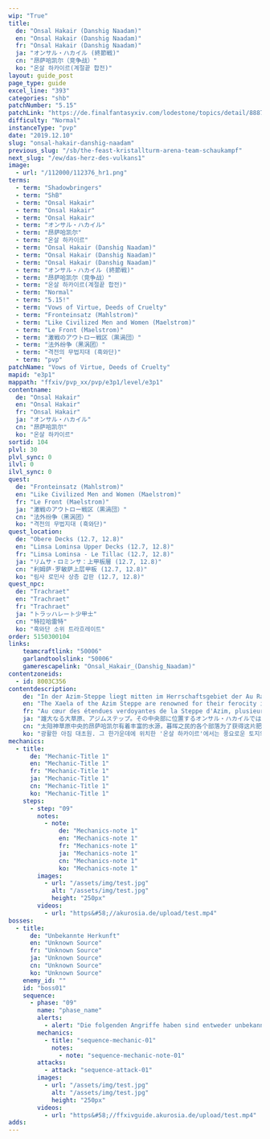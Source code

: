 ```yaml
---
wip: "True"
title:
  de: "Onsal Hakair (Danshig Naadam)"
  en: "Onsal Hakair (Danshig Naadam)"
  fr: "Onsal Hakair (Danshig Naadam)"
  ja: "オンサル・ハカイル (終節戦)"
  cn: "昂萨哈凯尔（竞争战）"
  ko: "온살 하카이르(계절끝 합전)"
layout: guide_post
page_type: guide
excel_line: "393"
categories: "shb"
patchNumber: "5.15"
patchLink: "https://de.finalfantasyxiv.com/lodestone/topics/detail/8887c3e58cbf1ec5d2ea5a80150af8f2f98e8567"
difficulty: "Normal"
instanceType: "pvp"
date: "2019.12.10"
slug: "onsal-hakair-danshig-naadam"
previous_slug: "/sb/the-feast-kristallturm-arena-team-schaukampf"
next_slug: "/ew/das-herz-des-vulkans1"
image:
  - url: "/112000/112376_hr1.png"
terms:
  - term: "Shadowbringers"
  - term: "ShB"
  - term: "Onsal Hakair"
  - term: "Onsal Hakair"
  - term: "Onsal Hakair"
  - term: "オンサル・ハカイル"
  - term: "昂萨哈凯尔"
  - term: "온살 하카이르"
  - term: "Onsal Hakair (Danshig Naadam)"
  - term: "Onsal Hakair (Danshig Naadam)"
  - term: "Onsal Hakair (Danshig Naadam)"
  - term: "オンサル・ハカイル (終節戦)"
  - term: "昂萨哈凯尔（竞争战）"
  - term: "온살 하카이르(계절끝 합전)"
  - term: "Normal"
  - term: "5.15!"
  - term: "Vows of Virtue, Deeds of Cruelty"
  - term: "Fronteinsatz (Mahlstrom)"
  - term: "Like Civilized Men and Women (Maelstrom)"
  - term: "Le Front (Maelstrom)"
  - term: "激戦のアウトロー戦区（黒渦団）"
  - term: "法外纷争（黑涡团）"
  - term: "격전의 무법지대 (흑와단)"
  - term: "pvp"
patchName: "Vows of Virtue, Deeds of Cruelty"
mapid: "e3p1"
mappath: "ffxiv/pvp_xx/pvp/e3p1/level/e3p1"
contentname:
  de: "Onsal Hakair"
  en: "Onsal Hakair"
  fr: "Onsal Hakair"
  ja: "オンサル・ハカイル"
  cn: "昂萨哈凯尔"
  ko: "온살 하카이르"
sortid: 104
plvl: 30
plvl_sync: 0
ilvl: 0
ilvl_sync: 0
quest:
  de: "Fronteinsatz (Mahlstrom)"
  en: "Like Civilized Men and Women (Maelstrom)"
  fr: "Le Front (Maelstrom)"
  ja: "激戦のアウトロー戦区（黒渦団）"
  cn: "法外纷争（黑涡团）"
  ko: "격전의 무법지대 (흑와단)"
quest_location:
  de: "Obere Decks (12.7, 12.8)"
  en: "Limsa Lominsa Upper Decks (12.7, 12.8)"
  fr: "Limsa Lominsa - Le Tillac (12.7, 12.8)"
  ja: "リムサ・ロミンサ：上甲板層 (12.7, 12.8)"
  cn: "利姆萨·罗敏萨上层甲板 (12.7, 12.8)"
  ko: "림사 로민사 상층 갑판 (12.7, 12.8)"
quest_npc:
  de: "Trachraet"
  en: "Trachraet"
  fr: "Trachraet"
  ja: "トラッハレート少甲士"
  cn: "特拉哈雷特"
  ko: "흑와단 소위 트라흐레이트"
order: 5150300104
links:
    teamcraftlink: "50006"
    garlandtoolslink: "50006"
    gamerescapelink: "Onsal_Hakair_(Danshig_Naadam)"
contentzoneids:
  - id: 8003C356
contentdescription:
    de: "In der Azim-Steppe liegt mitten im Herrschaftsgebiet der Au Ra Xaela das legendäre Onsal Hakair. Die drei Staatlichen Gesellschaften haben sich hier versammelt, um ihre Differenzen in der Tradition der Steppe beizulegen: im fairen aber unerbittlichen Wettkampf. Der Stamm der Orben hat sich dazu mit dem Mahlstrom verbündet, die Ejin mit der Bruderschaft der Morgenviper und die Horo mit der Legion der Unsterblichen. Für alle Abenteurerinnen und Abenteuer ist es eine Frage der Ehre, sich als Vertreter ihrer jeweiligen Staatlichen Gesellschaft in das Kampfgetümmel des Naadam zu stürzen und so viele Unschuldsflecken wie möglich unter Vertrag zu nehmen."
    en: "The Xaela of the Azim Steppe are renowned for their ferocity in battle, a traditional preoccupation that culminates once each Tsagaan Sar as they clash to earn the right to rule in the Naadam. Such infrequent conflict is insufficient to sate the Steppe's most zealous warriors, however, thus the Danshig Naadam─smaller contests to which the Grand Companies of Eorzea have now been welcomed. Join forces with the Maelstrom and the Orben people, the Adders and the Ejinn, or the Flames and the Horo in this grand demonstration of martial prowess, and may the mightiest prevail!"
    fr: "Au cœur des étendues verdoyantes de la Steppe d'Azim, plusieurs tribus xaela se disputent depuis toujours Onsal Hakair, une terre fertile bénie par le riche limon des rivières. Aujourd'hui, trois de ces groupes ont formé des alliances atypiques avec des étrangers afin de renforcer leurs propres rangs : les Orben avec le Maelstrom, les Ejinn avec l'ordre des Deux Vipères et les Horo avec les Immortels. Quel que soit votre propre camp, l'heure est venue d'entrer dans la mêlée. Atteignez la terre immaculée, passez un pacte avec elle, et triomphez!"
    ja: "雄大なる大草原、アジムステップ。その中央部に位置するオンサル・ハカイルでは、水源豊かなこの土地の支配権を巡って、アウラ・ゼラの諸部族が対立していた。そんな中、オルベン族は黒渦団と、エジン族は双蛇党と、ホロ族は不滅隊と同盟を結び、戦力を増強。さあ、冒険者たちよ、同盟部族の名誉のため、支配権を競う「終節の合戦」に身を投じて、より多くの「無垢の土地」との契約を目指せ！"
    cn: "太阳神草原中央的昂萨哈凯尔有着丰富的水源，暮晖之民的各个部落为了获得这片肥沃土地的支配权展开了激烈的竞争。其中奥勒奔部与黑涡团结盟、艾金部与双蛇党结盟、而呼洛部则与恒辉队结盟，纷纷增强了自己的战力。冒险者们啊，为了各自同盟部落的名誉，奋勇参加争夺土地支配权的“那达慕”，与“无垢的大地”订下契约吧！"
    ko: "광활한 아짐 대초원. 그 한가운데에 위치한 '온살 하카이르'에서는 풍요로운 토지의 지배권을 둘러싸고 아우라 젤라 부족들이 대립해 왔다. 최근 오르벤족은 흑와단, 에진족은 쌍사당, 호로족은 불멸대와 동맹을 맺고 전력을 증강했다. 이제 모험가들은 동맹 부족의 명예를 위해 아짐 대초원의 지배권을 놓고 벌어지는 '계절끝 합전'에 참가하여, 보다 많은 '순결한 땅'과 계약을 맺어야 한다."
mechanics:
  - title:
      de: "Mechanic-Title 1"
      en: "Mechanic-Title 1"
      fr: "Mechanic-Title 1"
      ja: "Mechanic-Title 1"
      cn: "Mechanic-Title 1"
      ko: "Mechanic-Title 1"
    steps:
      - step: "09"
        notes:
          - note:
              de: "Mechanics-note 1"
              en: "Mechanics-note 1"
              fr: "Mechanics-note 1"
              ja: "Mechanics-note 1"
              cn: "Mechanics-note 1"
              ko: "Mechanics-note 1"
        images:
          - url: "/assets/img/test.jpg"
            alt: "/assets/img/test.jpg"
            height: "250px"
        videos:
          - url: "https&#58;//akurosia.de/upload/test.mp4"
bosses:
  - title:
      de: "Unbekannte Herkunft"
      en: "Unknown Source"
      fr: "Unknown Source"
      ja: "Unknown Source"
      cn: "Unknown Source"
      ko: "Unknown Source"
    enemy_id: ""
    id: "boss01"
    sequence:
      - phase: "09"
        name: "phase_name"
        alerts:
          - alert: "Die folgenden Angriffe haben sind entweder unbekannt oder haben keine klare Herkunft"
        mechanics:
          - title: "sequence-mechanic-01"
            notes:
              - note: "sequence-mechanic-note-01"
        attacks:
          - attack: "sequence-attack-01"
        images:
          - url: "/assets/img/test.jpg"
            alt: "/assets/img/test.jpg"
            height: "250px"
        videos:
          - url: "https&#58;//ffxivguide.akurosia.de/upload/test.mp4"
adds:
---
```

